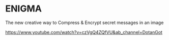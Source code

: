 # ENIGMA
The new creative way to Compress &amp; Encrypt secret messages in an image

https://www.youtube.com/watch?v=czVgQ4ZQfVU&ab_channel=DotanGot

